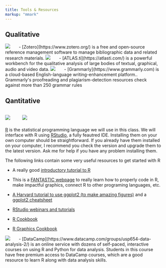 ```yaml
---
title: Tools & Resources
markup: "mmark"
---
```


## Qualitative

<img src="https://www.zotero.org/static/images/bs4theme/zotero-logo.1519312231.svg" style="max-width:15%;min-width:40px;" >
- 
[Zotero](https://www.zotero.org/) is a free and open-source reference management software to manage bibliographic data and related research materials.


<img src="https://atlasti.com/assets/logo18_1.svg" style="max-width:15%;min-width:40px;" >
- 
[ATLAS.ti](https://atlasti.com/) is a powerful workbench for the qualitative analysis of large bodies of textual, graphical, audio and video data.

<img src="https://static.grammarly.com/assets/files/997ea3a3690bda688b2a6d7407bb5eb9/logo.svg" style="max-width:15%;min-width:40px;" >
- 
[Grammarly](https://www.grammarly.com) is a cloud-based English-language writing-enhancement platform.. Grammarly's proofreading and plagiarism-detection resources check against more than 250 grammar rules
 

## Qantitative

<img src="https://journal.r-project.org/RLogo.png" style="max-width:10px;min-width:10%;" > <img src="https://www.rstudio.com/wp-content/uploads/2016/09/RStudio-Logo-Blue-Gray-250.png" style="max-width:15%;min-width:40px;" >
- 
[R](https://cran.r-project.org) is the statistical programming language we will use in this class. We will interface with R using [RStudio](https://www.rstudio.com), a fully feautred IDE. Installing them on your own computer should be straightforward. If you already have them installed on your computer, I recommend you check the version and upgrade them to the latest version. Ask me for help if you have any problem installing them.

The following links contain some very useful resources to get started with R

- A really good [introductory tutorial to R](https://www.computerworld.com/article/2497143/business-intelligence/business-intelligence-beginner-s-guide-to-r-introduction.html)

- This is a [FANTASTIC webpage](http://adv-r.had.co.nz) to really learn how to properly code in R, make impactful graphics, connect R to other programing languages, etc. 

- [A Harvard tutorial to use ggplot2 (to make amazing figures)](http://tutorials.iq.harvard.edu/R/Rgraphics/Rgraphics.html) and a [ggplot2 cheatsheet](https://www.rstudio.com/wp-content/uploads/2015/03/ggplot2-cheatsheet.pdf)

- [RStudio webinars and tutorials](https://www.rstudio.com/resources/webinars/)
- [R Cookbook](http://www.bagualu.net/wordpress/wp-content/uploads/2015/10/R_Cookbook.pdf)
- [R Graphics Cookbook ](http://omega.albany.edu:8008/R/R_Graphics_Cookbook.pdf)

<img src="https://campus.datacamp.com/static/media/logo-full-color.018b48cc.svg" style="max-width:15%;min-width:40px;" >
- 
[DataCamp](https://www.datacamp.com/groups/usp654-data-analysis-2/) is an online service with dozens of self-paced, interactive courses on using R and Python for data analysis. Students in this course have free premium access to DataCamp courses, which are a good resource to learn R along with data analysis skills.
